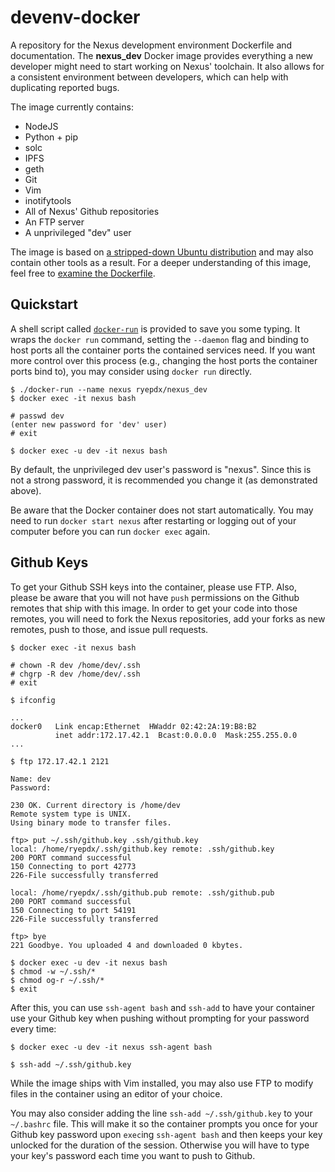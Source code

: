 # devenv-docker

A repository for the Nexus development environment Dockerfile and documentation.
The **nexus_dev** Docker image provides everything a new developer might need to
start working on Nexus' toolchain. It also allows for a consistent environment
between developers, which can help with duplicating reported bugs.

The image currently contains:

- NodeJS
- Python + pip
- solc
- IPFS
- geth
- Git
- Vim
- inotifytools
- All of Nexus' Github repositories
- An FTP server
- A unprivileged "dev" user

The image is based on [a stripped-down Ubuntu
distribution](https://github.com/phusion/baseimage-docker) and may also contain
other tools as a result. For a deeper understanding of this image, feel free to
[examine the Dockerfile](base-image/Dockerfile).

## Quickstart

A shell script called [`docker-run`](docker-run) is provided to save you some
typing. It wraps the `docker run` command, setting the `--daemon` flag and
binding to host ports all the container ports the contained services need. If
you want more control over this process (e.g., changing the host ports the
container ports bind to), you may consider using `docker run` directly.

```
$ ./docker-run --name nexus ryepdx/nexus_dev
$ docker exec -it nexus bash

# passwd dev
(enter new password for 'dev' user)
# exit

$ docker exec -u dev -it nexus bash
```

By default, the unprivileged dev user's password is "nexus". Since this is not a
strong password, it is recommended you change it (as demonstrated above).

Be aware that the Docker container does not start automatically. You may need to
run `docker start nexus` after restarting or logging out of your computer before
you can run `docker exec` again.

## Github Keys

To get your Github SSH keys into the container, please use FTP. Also, please be
aware that you will not have `push` permissions on the Github remotes that ship
with this image. In order to get your code into those remotes, you will need to
fork the Nexus repositories, add your forks as new remotes, push to those, and
issue pull requests.

```
$ docker exec -it nexus bash

# chown -R dev /home/dev/.ssh
# chgrp -R dev /home/dev/.ssh
# exit

$ ifconfig

...
docker0   Link encap:Ethernet  HWaddr 02:42:2A:19:B8:B2
          inet addr:172.17.42.1  Bcast:0.0.0.0  Mask:255.255.0.0
...

$ ftp 172.17.42.1 2121

Name: dev
Password:

230 OK. Current directory is /home/dev
Remote system type is UNIX.
Using binary mode to transfer files.

ftp> put ~/.ssh/github.key .ssh/github.key
local: /home/ryepdx/.ssh/github.key remote: .ssh/github.key
200 PORT command successful
150 Connecting to port 42773
226-File successfully transferred

local: /home/ryepdx/.ssh/github.pub remote: .ssh/github.pub
200 PORT command successful
150 Connecting to port 54191
226-File successfully transferred

ftp> bye
221 Goodbye. You uploaded 4 and downloaded 0 kbytes.

$ docker exec -u dev -it nexus bash
$ chmod -w ~/.ssh/*
$ chmod og-r ~/.ssh/*
$ exit
```

After this, you can use `ssh-agent bash` and `ssh-add` to have your container
use your Github key when pushing without prompting for your password every time:

```
$ docker exec -u dev -it nexus ssh-agent bash

$ ssh-add ~/.ssh/github.key
```

While the image ships with Vim installed, you may also use FTP to modify files
in the container using an editor of your choice.

You may also consider adding the line `ssh-add ~/.ssh/github.key` to your
`~/.bashrc` file. This will make it so the container prompts you once for your
Github key password upon `exec`ing `ssh-agent bash` and then keeps your key
unlocked for the duration of the session. Otherwise you will have to type your
key's password each time you want to push to Github.
